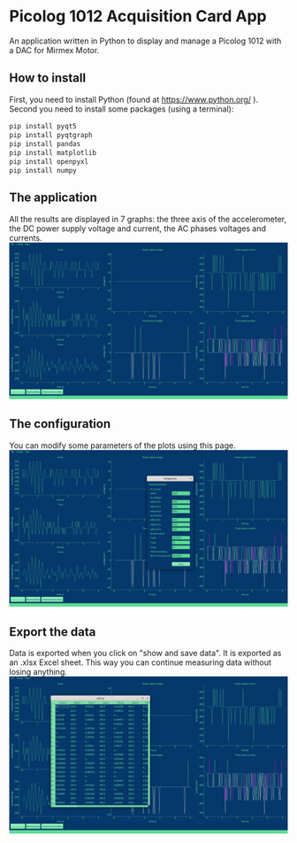 # Picolog 1012 Acquisition Card App
 An application written in Python to display and manage a Picolog 1012 with a DAC for Mirmex Motor.
## How to install
First, you need to install Python (found at https://www.python.org/ ).
<br>Second you need to install some packages (using a terminal):
```
pip install pyqt5
pip install pyqtgraph
pip install pandas
pip install matplotlib
pip install openpyxl
pip install numpy
```
## The application
All the results are displayed in 7 graphs: the three axis of the accelerometer, the DC power supply voltage and current, the AC phases voltages and currents.
![the graphs](https://github.com/titimar16/Picolog1012-Acquisition-Card-App/blob/master/screenshots/graph.png?raw=true)
## The configuration
You can modify some parameters of the plots using this page.
![the config](https://github.com/titimar16/Picolog1012-Acquisition-Card-App/blob/master/screenshots/config.png?raw=true)
## Export the data
Data is exported when you click on "show and save data". It is exported as an .xlsx Excel sheet. This way you can continue measuring data without losing anything.
![the data](https://github.com/titimar16/Picolog1012-Acquisition-Card-App/blob/master/screenshots/data.png?raw=true)
